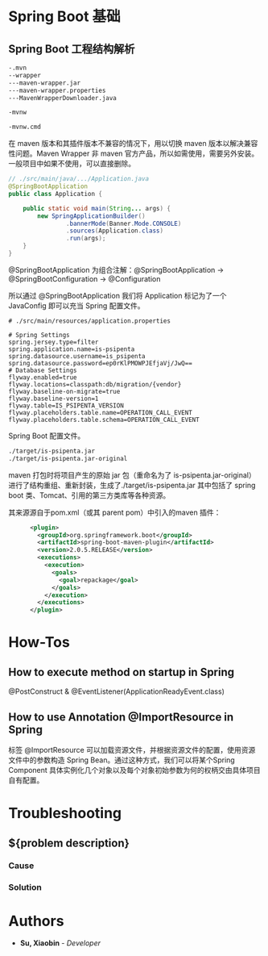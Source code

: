 # Spring Boot 基础

## Spring Boot 工程结构解析

```cmd
-.mvn
--wrapper
---maven-wrapper.jar
---maven-wrapper.properties
---MavenWrapperDownloader.java

-mvnw

-mvnw.cmd
```

在 maven 版本和其插件版本不兼容的情况下，用以切换 maven 版本以解决兼容性问题。Maven Wrapper 非 maven 官方产品，所以如需使用，需要另外安装。一般项目中如果不使用，可以直接删除。



```java
// ./src/main/java/.../Application.java
@SpringBootApplication
public class Application {

    public static void main(String... args) {
        new SpringApplicationBuilder()
                .bannerMode(Banner.Mode.CONSOLE)
                .sources(Application.class)
                .run(args);
    }
}
```

@SpringBootApplication 为组合注解：@SpringBootApplication -> @SpringBootConfiguration -> @Configuration

所以通过 @SpringBootApplication 我们将 Application 标记为了一个 JavaConfig 即可以充当 Spring 配置文件。



```properties
# ./src/main/resources/application.properties

# Spring Settings
spring.jersey.type=filter
spring.application.name=is-psipenta
spring.datasource.username=is_psipenta
spring.datasource.password=ep0rKlPMOWPJEfjaVj/JwQ==
# Database Settings
flyway.enabled=true
flyway.locations=classpath:db/migration/{vendor}
flyway.baseline-on-migrate=true
flyway.baseline-version=1
flyway.table=IS_PSIPENTA_VERSION
flyway.placeholders.table.name=OPERATION_CALL_EVENT
flyway.placeholders.table.schema=OPERATION_CALL_EVENT
```

Spring Boot 配置文件。



```cmd
./target/is-psipenta.jar
./target/is-psipenta.jar-original
```

maven 打包时将项目产生的原始 jar 包（重命名为了 is-psipenta.jar-original）进行了结构重组、重新封装，生成了./target/is-psipenta.jar 其中包括了 spring boot 类、Tomcat、引用的第三方类库等各种资源。

其来源源自于pom.xml（或其 parent pom）中引入的maven 插件：

```xml
      <plugin>
        <groupId>org.springframework.boot</groupId>
        <artifactId>spring-boot-maven-plugin</artifactId>
        <version>2.0.5.RELEASE</version>
        <executions>
          <execution>
            <goals>
              <goal>repackage</goal>
            </goals>
          </execution>
        </executions>
      </plugin>
```



# How-Tos

## How to execute method on startup in Spring

@PostConstruct & @EventListener(ApplicationReadyEvent.class)

## How to use Annotation @ImportResource in Spring

标签 @ImportResource 可以加载资源文件，并根据资源文件的配置，使用资源文件中的参数构造 Spring Bean。通过这种方式，我们可以将某个Spring Component 具体实例化几个对象以及每个对象初始参数为何的权柄交由具体项目自有配置。

# Troubleshooting

## ${problem description}

### Cause
### Solution
# Authors

* **Su, Xiaobin** *- Developer*

